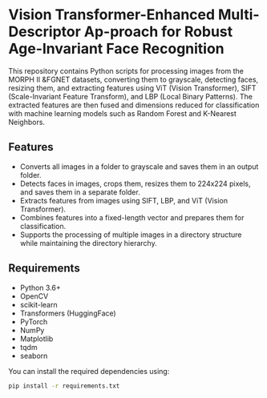# Vision Transformer-Enhanced Multi-Descriptor Ap-proach for Robust Age-Invariant Face Recognition

This repository contains Python scripts for processing images from the MORPH II &FGNET datasets, converting them to grayscale, detecting faces, resizing them, and extracting features using ViT (Vision Transformer), SIFT (Scale-Invariant Feature Transform), and LBP (Local Binary Patterns). The extracted features are then fused and dimensions reduced for classification with machine learning models such as Random Forest and K-Nearest Neighbors.

## Features

- Converts all images in a folder to grayscale and saves them in an output folder.
- Detects faces in images, crops them, resizes them to 224x224 pixels, and saves them in a separate folder.
- Extracts features from images using SIFT, LBP, and ViT (Vision Transformer).
- Combines features into a fixed-length vector and prepares them for classification.
- Supports the processing of multiple images in a directory structure while maintaining the directory hierarchy.

## Requirements

- Python 3.6+
- OpenCV
- scikit-learn
- Transformers (HuggingFace)
- PyTorch
- NumPy
- Matplotlib
- tqdm
- seaborn

You can install the required dependencies using:

```bash
pip install -r requirements.txt
